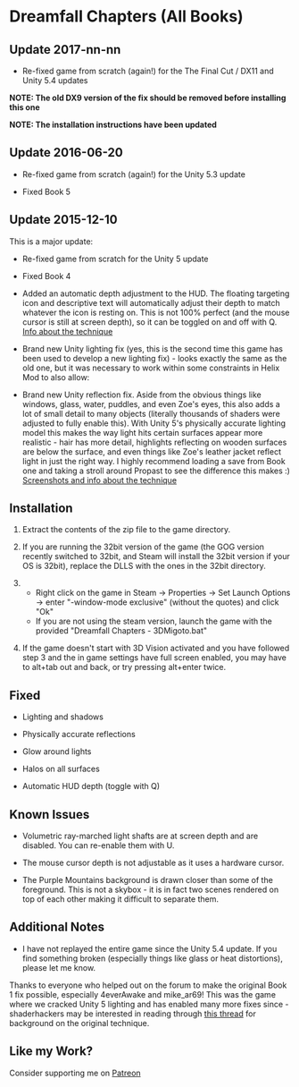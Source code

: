 Dreamfall Chapters (All Books)
==============================

Update 2017-nn-nn
-----------------
- Re-fixed game from scratch (again!) for the The Final Cut / DX11 and Unity
  5.4 updates

**NOTE: The old DX9 version of the fix should be removed before installing this one**

**NOTE: The installation instructions have been updated**

Update 2016-06-20
-----------------
- Re-fixed game from scratch (again!) for the Unity 5.3 update

- Fixed Book 5

Update 2015-12-10
-----------------
This is a major update:

- Re-fixed game from scratch for the Unity 5 update

- Fixed Book 4

- Added an automatic depth adjustment to the HUD. The floating targeting icon
  and descriptive text will automatically adjust their depth to match whatever
  the icon is resting on. This is not 100% perfect (and the mouse cursor is
  still at screen depth), so it can be toggled on and off with Q.  
  [Info about the technique][1]

[1]: https://forums.geforce.com/default/topic/902840/3d-vision/i-fixed-unity-reflections-and-got-more-than-i-bargained-for/post/4754023/#4754023

- Brand new Unity lighting fix (yes, this is the second time this game has been
  used to develop a new lighting fix) - looks exactly the same as the old one,
  but it was necessary to work within some constraints in Helix Mod to also
  allow:

- Brand new Unity reflection fix. Aside from the obvious things like windows,
  glass, water, puddles, and even Zoe's eyes, this also adds a lot of small
  detail to many objects (literally thousands of shaders were adjusted to fully
  enable this). With Unity 5's physically accurate lighting model this makes
  the way light hits certain surfaces appear more realistic - hair has more
  detail, highlights reflecting on wooden surfaces are below the surface, and
  even things like Zoe's leather jacket reflect light in just the right way. I
  highly recommend loading a save from Book one and taking a stroll around
  Propast to see the difference this makes :)  
  [Screenshots and info about the technique][2]

[2]: https://forums.geforce.com/default/topic/902840/3d-vision/i-fixed-unity-reflections-and-got-more-than-i-bargained-for/

Installation
------------
1. Extract the contents of the zip file to the game directory.

2. If you are running the 32bit version of the game (the GOG version recently
   switched to 32bit, and Steam will install the 32bit version if your OS is
   32bit), replace the DLLS with the ones in the 32bit directory.

3. - Right click on the game in Steam -> Properties -> Set Launch Options ->
     enter "-window-mode exclusive" (without the quotes) and click "Ok"
   - If you are not using the steam version, launch the game with the provided
     "Dreamfall Chapters - 3DMigoto.bat"

4. If the game doesn't start with 3D Vision activated and you have followed
   step 3 and the in game settings have full screen enabled, you may have to
   alt+tab out and back, or try pressing alt+enter twice.

Fixed
-----
- Lighting and shadows

- Physically accurate reflections

- Glow around lights

- Halos on all surfaces

- Automatic HUD depth (toggle with Q)

Known Issues
------------
- Volumetric ray-marched light shafts are at screen depth and are disabled. You
  can re-enable them with U.

- The mouse cursor depth is not adjustable as it uses a hardware cursor.

- The Purple Mountains background is drawn closer than some of the foreground.
  This is not a skybox - it is in fact two scenes rendered on top of each other
  making it difficult to separate them.

Additional Notes
----------------
- I have not replayed the entire game since the Unity 5.4 update. If you find
  something broken (especially things like glass or heat distortions), please
  let me know.


Thanks to everyone who helped out on the forum to make the original Book 1 fix
possible, especially 4everAwake and mike_ar69! This was the game where we
cracked Unity 5 lighting and has enabled many more fixes since - shaderhackers
may be interested in reading through [this thread][3] for background on the
original technique.

[3]: https://forums.geforce.com/default/topic/781954/3d-vision/dreamfall-chapters

Like my Work?
-------------
Consider supporting me on [Patreon](https://www.patreon.com/DarkStarSword)
